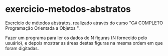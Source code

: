 # exercicio-metodos-abstratos
Exercício de métodos abstratos, realizado através do curso "C# COMPLETO Programação Orientada a Objetos ".

Fazer um programa para ler os dados de N figuras (N fornecido
pelo usuário), e depois mostrar as áreas destas figuras na
mesma ordem em que foram digitadas.
